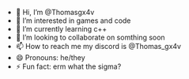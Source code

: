 - 👋 Hi, I’m @Thomasgx4v
- 👀 I’m interested in games and code
- 🌱 I’m currently learning c++
- 💞️ I’m looking to collaborate on somthing soon
- 📫 How to reach me my discord is @Thomas_gx4v
- 😄 Pronouns: he/they
- ⚡ Fun fact: erm what the sigma?

<!---
Thomasgx4v/Thomasgx4v is a ✨ special ✨ repository because its `README.md` (this file) appears on your GitHub profile.
You can click the Preview link to take a look at your changes.
--->
